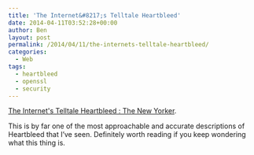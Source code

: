 ```yaml
---
title: 'The Internet&#8217;s Telltale Heartbleed'
date: 2014-04-11T03:52:28+00:00
author: Ben
layout: post
permalink: /2014/04/11/the-internets-telltale-heartbleed/
categories:
  - Web
tags:
  - heartbleed
  - openssl
  - security
---
```

[The Internet's Telltale Heartbleed : The New Yorker](http://www.newyorker.com/online/blogs/elements/2014/04/the-internets-telltale-heartbleed.html).

This is by far one of the most approachable and accurate descriptions of Heartbleed that I&#8217;ve seen. Definitely worth reading if you keep wondering what this thing is.